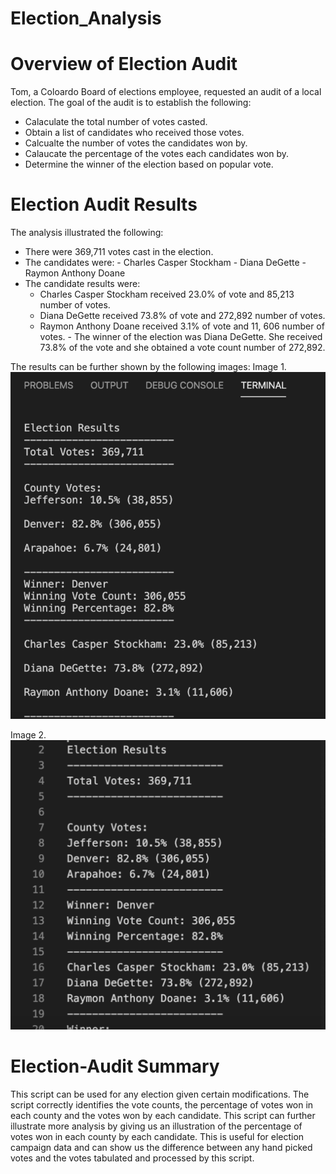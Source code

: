# Election_Analysis

# Overview of Election Audit
Tom, a Coloardo Board of elections employee, requested an audit of a local election. The goal of the audit is to establish the following:
- Calaculate the total number of votes casted.
- Obtain a list of candidates who received those votes.
- Calcualte the number of votes the candidates won by.
- Calaucate the percentage of the votes each candidates won by.
- Determine the winner of the election based on popular vote. 

# Election Audit Results
The analysis illustrated the following:
  - There were 369,711 votes cast in the election.
  - The candidates were:
        - Charles Casper Stockham
        - Diana DeGette
        - Raymon Anthony Doane
   - The candidate results were:
        - Charles Casper Stockham received 23.0% of vote and 85,213 number of votes.
        - Diana DeGette received 73.8% of vote and 272,892 number of votes.
        - Raymon Anthony Doane received 3.1% of vote and 11, 606 number of votes.
    - The winner of the election was Diana DeGette. She received 73.8% of the vote and she obtained a vote count number of 272,892.
    
The results can be further shown by the following images:
Image 1. 
![](Resources/Photo1.png)

Image 2. 
![](Resources/Photo2.png)
    
# Election-Audit Summary

This script can be used for any election given certain modifications. The script correctly identifies the vote counts, the percentage of votes won in each county and the votes won by each candidate. This script can further illustrate more analysis by giving us an illustration of the percentage of votes won in each county by each candidate. This is useful for election campaign data and can show us the difference between any hand picked votes and the votes tabulated and processed by this script.
